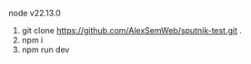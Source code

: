 node v22.13.0

1. git clone https://github.com/AlexSemWeb/sputnik-test.git .
2. npm i
3. npm run dev
